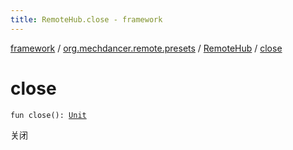 ```yaml
---
title: RemoteHub.close - framework
---
```


[framework](../../index.html) / [org.mechdancer.remote.presets](../index.html) / [RemoteHub](index.html) / [close](./close.html)

# close

`fun close(): `[`Unit`](https://kotlinlang.org/api/latest/jvm/stdlib/kotlin/-unit/index.html)

关闭

